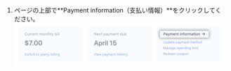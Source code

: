 1. ページの上部で**Payment information（支払い情報）**をクリックしてください。 ![支払い情報のリンク](/assets/images/help/settings/payment-info-link.png)
